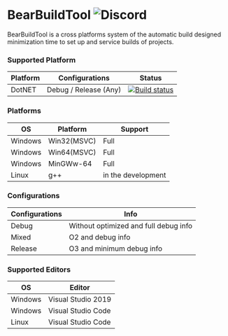 BearBuildTool ![Discord](https://img.shields.io/discord/530968529311367178?label=discord&style=plastic)
==========================
BearBuildTool is a cross platforms system of the automatic build  designed minimization time to set up and service builds of projects.

### Supported Platform
|Platform|Configurations|Status|
|---|---|---|
|DotNET|Debug / Release (Any)|[![Build status](https://ci.appveyor.com/api/projects/status/9xtrftfykypvmotv?svg=true)](https://ci.appveyor.com/project/BearIvan/bearbuildtool)|

### Platforms

|OS|Platform|Support|
|---|---|---|
|Windows|Win32(MSVC)|Full|
|Windows|Win64(MSVC)|Full|
|Windows|MinGWw-64|Full|
|Linux|g++|in the development|

### Configurations 
|Configurations|Info|
|---|---|
|Debug|Without optimized and full debug info|
|Mixed|O2 and debug info|
|Release|O3 and minimum debug info|

### Supported Editors 
|OS|Editor|
|---|---|
|Windows|Visual Studio 2019|
|Windows|Visual Studio Code|
|Linux|Visual Studio Code|
